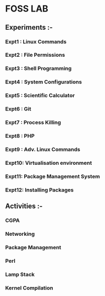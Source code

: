# FOSS LAB                                                                  
 
 ## Experiments :-
   
   ### Expt1 : Linux Commands
   ### Expt2 : File Permissions
   ### Expt3 : Shell Programming
   ### Expt4 : System Configurations
   ### Expt5 : Scientific Calculator
   ### Expt6 : Git
   ### Expt7 : Process Killing
   ### Expt8 : PHP
   ### Expt9 : Adv. Linux Commands
   ### Expt10: Virtualisation environment
   ### Expt11: Package Management System
   ### Expt12: Installing Packages
  
 ## Activities :- 
   ### CGPA
   ### Networking
   ### Package Management
   ### Perl
   ### Lamp Stack
   ### Kernel Compilation
   

